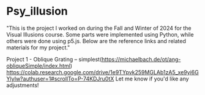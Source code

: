 # Psy_illusion
"This is the project I worked on during the Fall and Winter of 2024 for the Visual Illusions course. Some parts were implemented using Python, while others were done using p5.js. Below are the reference links and related materials for my project."

Project 1 - Oblique Grating – simplest(https://michaelbach.de/ot/ang-obliqueSimple/index.html)
https://colab.research.google.com/drive/1e9TYpvk259MGLAb1zA5_xe9yi6GYlyIw?authuser=1#scrollTo=P-74KDJru0tX
Let me know if you'd like any adjustments!
